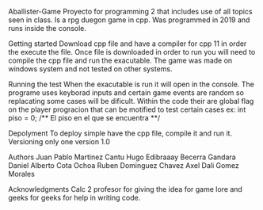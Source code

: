Aballister-Game
Proyecto for programming 2 that includes use of all topics seen in class. Is a 
rpg duegon game in cpp. Was programmed in 2019 and runs inside the console.

Getting started
Download cpp file and have a compiler for cpp 11 in order the execute the file. 
Once file is downloaded in order to run you will need to compile the cpp file and run the exacutable.
The game was made on windows system and not tested on other systems.

Running the test
When the exacutable is run it will open in the console. The programe uses keyborad inputs and certain game events are random so replacating some cases will be dificult.
Within the code their are global flag on the player progracion that can be motified to test certain cases 
ex: int piso = 0; /** El piso en el que se encuentra **/

Depolyment
To deploy simple have the cpp file, compile it and run it.
Versioning
only one version 1.0

Authors
Juan Pablo Martinez Cantu
Hugo Edibraaay Becerra Gandara
Daniel Alberto Cota Ochoa
Ruben Dominguez Chavez
Axel Dali Gomez Morales

Acknowledgments
Calc 2 profesor for giving the idea for game lore and geeks for geeks for help in writing code.
